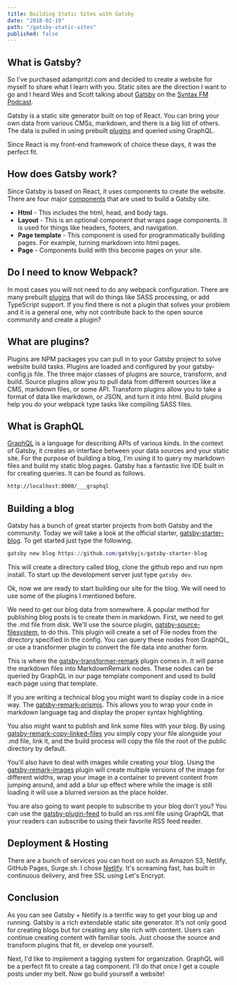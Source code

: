 ```yaml
---
title: Building Static Sites with Gatsby
date: "2018-02-19"
path: "/gatsby-static-sites"
published: false
---
```


## What is Gatsby?
So I've purchased adampritzl.com and decided to create a website for myself to share what I learn with you.  Static sites are the direction I want to go and I heard Wes and Scott talking about [Gatsby](https://www.gatsbyjs.com) on the [Syntax FM Podcast](https://syntax.fm/).

Gatsby is a static site generator built on top of React.  You can bring your own data from various CMSs, markdown, and there is a big list of others.  The data is pulled in using prebuilt [plugins](https://www.gatsbyjs.org/docs/plugins/) and queried using GraphQL.

Since React is my front-end framework of choice these days, it was the perfect fit.

## How does Gatsby work?

Since Gatsby is based on React, it uses components to create the website.  There are four major [components](https://www.gatsbyjs.org/docs/building-with-components/) that are used to build a Gatsby site.

* **Html** - This includes the html, head, and body tags.
* **Layout** - This is an optional component that wraps page components.  It is used for things like headers, footers, and navigation.
* **Page template** - This component is used for programmatically building pages.  For example, turning markdown into html pages.
* **Page** - Components build with this become pages on your site.

## Do I need to know Webpack?

In most cases you will not need to do any webpack configuration.  There are many prebuilt [plugins](https://www.gatsbyjs.org/docs/plugins/) that will do things like SASS processing, or add TypeScript support.  If you find there is not a plugin that solves your problem and it is a general one, why not contribute back to the open source community and create a plugin?

## What are plugins?

Plugins are NPM packages you can pull in to your Gatsby project to solve website build tasks.  Plugins are loaded and configured by your gatsby-config.js file.  The three major classes of plugins are source, transform, and build.  Source plugins allow you to pull data from different sources like a CMS, markdown files, or some API.  Transform plugins allow you to take a format of data like markdown, or JSON, and turn it into html.  Build plugins help you do your webpack type tasks like compiling SASS files.

## What is GraphQL

[GraphQL](http://graphql.org/) is a language for describing APIs of various kinds. In the context of Gatsby, it creates an interface between your data sources and your static site.  For the purpose of building a blog, I'm using it to query my markdown files and build my static blog pages.  Gatsby has a fantastic live IDE built in for creating queries.  It can be found as follows.

```html
http://localhost:8000/___graphql
```

## Building a blog

Gatsby has a bunch of great starter projects from both Gatsby and the community.  Today we will take a look at the official starter, [gatsby-starter-blog](https://github.com/gatsbyjs/gatsby-starter-blog).  To get started just type the following.

```powershell
gatsby new blog https://github.com/gatsbyjs/gatsby-starter-blog
```

This will create a directory called blog, clone the github repo and run npm install.  To start up the development server just type `gatsby dev`.

Ok, now we are ready to start building our site for the blog.  We will need to use some of the plugins I mentioned before.  

We need to get our blog data from somewhere.  A popular method for publishing blog posts is to create them in markdown.  First, we need to get the .md file from disk.  We'll use the source plugin, [gatsby-source-filesystem](https://www.gatsbyjs.org/packages/gatsby-source-filesystem/), to do this.  This plugin will create a set of File nodes from the directory specified in the config.  You can query these nodes from GraphQL, or use a transformer plugin to convert the file data into another form.

This is where the [gatsby-transformer-remark](https://www.gatsbyjs.org/packages/gatsby-transformer-remark/) plugin comes in.  It will parse the markdown files into MarkdownRemark nodes.  These nodes can be queried by GraphQL in our page template component and used to build each page using that template.

If you are writing a technical blog you might want to display code in a nice way.  The [gatsby-remark-prismjs](https://www.gatsbyjs.org/packages/gatsby-remark-prismjs/).  This allows you to wrap your code in markdown language tag and display the proper syntax highlighting.

You also might want to publish and link some files with your blog.   By using [gatsby-remark-copy-linked-files](https://www.gatsbyjs.org/packages/gatsby-remark-copy-linked-files/) you simply copy your file alongside your .md file, link it, and the build process will copy the file the root of the public directory by default.

You'll also have to deal with images while creating your blog.  Using the [gatsby-remark-images](https://www.gatsbyjs.org/packages/gatsby-remark-images/) plugin will create multiple versions of the image for different widths,  wrap your image in a container to prevent content from jumping around, and add a blur up effect where while the image is still loading it will use a blurred version as the place holder.

You are also going to want people to subscribe to your blog don't you? You can use the [gatsby-plugin-feed](https://www.gatsbyjs.org/packages/gatsby-plugin-feed/) to build an rss.xml file using GraphQL that your readers can subscribe to using their favorite RSS feed reader.

## Deployment & Hosting

There are a bunch of services you can host on such as Amazon S3, Netlify, GitHub Pages, Surge.sh.  I chose [Netlify](https://www.netlify.com/).  It's screaming fast, has built in continuous delivery, and free SSL using Let's Encrypt.

## Conclusion

As you can see Gatsby + Netlify is a terrific way to get your blog up and running. Gatsby is a rich extendable static site generator.  It's not only good for creating blogs but for creating any site rich with content.  Users can continue creating content with familiar tools. Just choose the source and transform plugins that fit, or develop one yourself.

Next, I'd like to implement a tagging system for organization.  GraphQL will be a perfect fit to create a tag component.  I'll do that once I get a couple posts under my belt.  Now go build yourself a website!